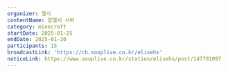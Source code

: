 ```yaml
---
organizer: 엘시
contentName: 알엘시 서버
category: minecraft
startDate: 2025-01-25
endDate: 2025-01-30
participants: 15
broadcastLink: 'https://ch.sooplive.co.kr/elisehs'
noticeLink: https://www.sooplive.co.kr/station/elisehs/post/147781097
---
```



